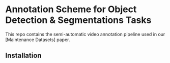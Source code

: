 # Annotation Scheme for Object Detection & Segmentations Tasks

This repo contains the semi-automatic video annotation pipeline used in our [Maintenance Datasets] paper.


## Installation
